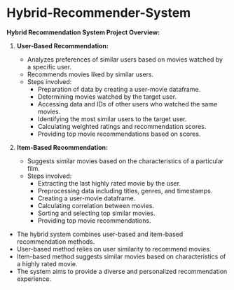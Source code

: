 # Hybrid-Recommender-System


**Hybrid Recommendation System Project Overview:**

1. **User-Based Recommendation:**
   - Analyzes preferences of similar users based on movies watched by a specific user.
   - Recommends movies liked by similar users.
   - Steps involved:
     - Preparation of data by creating a user-movie dataframe.
     - Determining movies watched by the target user.
     - Accessing data and IDs of other users who watched the same movies.
     - Identifying the most similar users to the target user.
     - Calculating weighted ratings and recommendation scores.
     - Providing top movie recommendations based on scores.

2. **Item-Based Recommendation:**
   - Suggests similar movies based on the characteristics of a particular film.
   - Steps involved:
     - Extracting the last highly rated movie by the user.
     - Preprocessing data including titles, genres, and timestamps.
     - Creating a user-movie dataframe.
     - Calculating correlation between movies.
     - Sorting and selecting top similar movies.
     - Providing top movie recommendations.


- The hybrid system combines user-based and item-based recommendation methods.
- User-based method relies on user similarity to recommend movies.
- Item-based method suggests similar movies based on characteristics of a highly rated movie.
- The system aims to provide a diverse and personalized recommendation experience.
